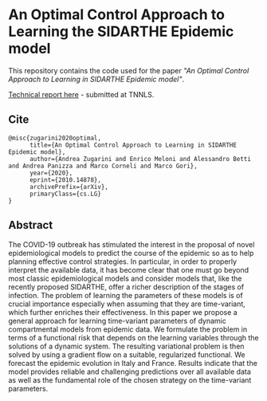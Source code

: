 # An Optimal Control Approach to Learning the SIDARTHE Epidemic model

This repository contains the code used for the paper _"An Optimal Control Approach to Learning in SIDARTHE Epidemic model"_.

[Technical report here](https://arxiv.org/abs/2010.14878) - submitted at TNNLS.


## Cite
```
@misc{zugarini2020optimal,
      title={An Optimal Control Approach to Learning in SIDARTHE Epidemic model},
      author={Andrea Zugarini and Enrico Meloni and Alessandro Betti and Andrea Panizza and Marco Corneli and Marco Gori},
      year={2020},
      eprint={2010.14878},
      archivePrefix={arXiv},
      primaryClass={cs.LG}
}
```

## Abstract
The COVID-19 outbreak has stimulated the interest in the proposal of novel epidemiological models to predict the course of the epidemic so as to help planning effective control strategies.
In particular, in order to properly interpret the available data, it has become clear that one must go beyond most classic epidemiological models and consider models that, like the recently proposed SIDARTHE, offer a richer description of the stages of infection.
The problem of learning the parameters of these models is of crucial importance especially when assuming that they are time-variant, which further enriches their effectiveness.
In this paper we propose a general approach for learning time-variant parameters of dynamic compartmental models from epidemic data.
We formulate the problem in terms of a functional risk that depends on the learning variables through the solutions of a dynamic system. The resulting variational problem is then solved by using a gradient flow on a suitable, regularized functional.
We forecast the epidemic evolution in Italy and France. Results indicate that the model provides reliable and challenging predictions over all available data as well as the fundamental role of the chosen strategy on the time-variant parameters.